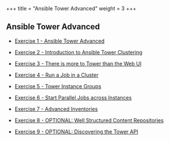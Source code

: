 +++
title = "Ansible Tower Advanced"
weight = 3
+++
## Ansible Tower Advanced

- [Exercise 1 - Ansible Tower Advanced](1-intro)

- [Exercise 2 - Introduction to Ansible Tower Clustering](2-clustering)

- [Exercise 3 - There is more to Tower than the Web UI](3-awx-collection-intro)

- [Exercise 4 - Run a Job in a Cluster](5-tower-cluster-jobs)

- [Exercise 5 - Tower Instance Groups](6-instance-groups)

- [Exercise 6 - Start Parallel Jobs across Instances](7-parallel-jobs)

- [Exercise 7 - Advanced Inventories](7-advanced-inventories)

- [Exercise 8 - OPTIONAL: Well Structured Content Repositories](8-structured-content)

- [Exercise 9 - OPTIONAL: Discovering the Tower API](9-rest-api)

